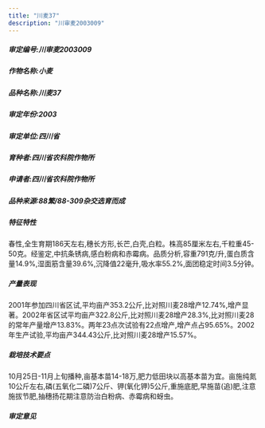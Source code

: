 ```yaml
---
title: "川麦37"
description: "川审麦2003009"
---
```

##### 审定编号:川审麦2003009

##### 作物名称:小麦

##### 品种名称:川麦37

##### 审定年份:2003

##### 审定单位:四川省

##### 育种者:四川省农科院作物所

##### 申请者:四川省农科院作物所

##### 品种来源:88繁/88-309杂交选育而成

##### 特征特性
春性,全生育期186天左右,穗长方形,长芒,白壳,白粒。株高85厘米左右,千粒重45-50克。经鉴定,中抗条锈病,感白粉病和赤霉病。品质分析,容重791克/升,蛋白质含量14.9%,湿面筋含量39.6%,沉降值22毫升,吸水率55.2%,面团稳定时间3.5分钟。

##### 产量表现
2001年参加四川省区试,平均亩产353.2公斤,比对照川麦28增产12.74%,增产显著。2002年省区试平均亩产322.8公斤,比对照川麦28增产28.3%,比对照川麦28的常年产量增产13.83%。两年23点次试验有22点增产,增产点占95.65%。2002年生产试验,平均亩产344.43公斤,比对照川麦28增产15.57%。

##### 栽培技术要点
10月25日-11月上旬播种,亩基本苗14-18万,肥力低田块以高基本苗为宜。亩施纯氮10公斤左右,磷(五氧化二磷)7公斤、钾(氧化钾)5公斤,重施底肥,早施苗(追)肥,注意施拔节肥,抽穗扬花期注意防治白粉病、赤霉病和蚜虫。

##### 审定意见

